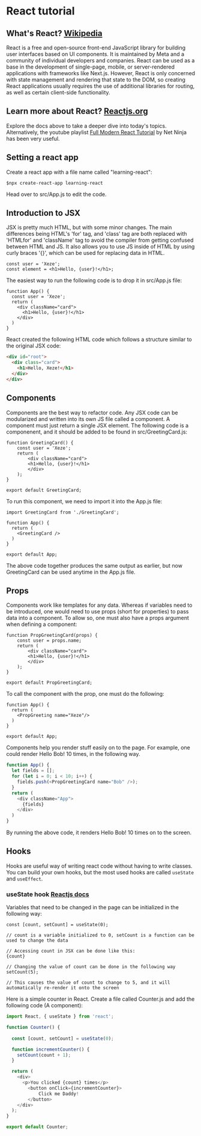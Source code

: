 # React tutorial

## What's React? [Wikipedia](https://en.wikipedia.org/wiki/React_(JavaScript_library))
React is a free and open-source front-end JavaScript library for building user interfaces based on UI components. It is maintained by Meta and a community of individual developers and companies. React can be used as a base in the development of single-page, mobile, or server-rendered applications with frameworks like Next.js. However, React is only concerned with state management and rendering that state to the DOM, so creating React applications usually requires the use of additional libraries for routing, as well as certain client-side functionality.

## Learn more about React? [Reactjs.org](https://reactjs.org/)
Explore the docs above to take a deeper dive into today's topics. Alternatively, the youtube playlist [Full Modern React Tutorial](https://youtube.com/playlist?list=PL4cUxeGkcC9gZD-Tvwfod2gaISzfRiP9d) by Net Ninja has been very useful.


## Setting a react app
Create a react app with a file name called "learning-react":
``` 
$npx create-react-app learning-react
```
Head over to src/App.js to edit the code.


## Introduction to JSX
JSX is pretty much HTML, but with some minor changes. The main differences being HTML's 'for' tag, and 'class' tag are both replaced with 'HTMLfor' and 'className' tag to avoid the compiler from getting confused between HTML and JS. It also allows you to use JS inside of HTML by using curly braces '{}', which can be used for replacing data in HTML.

```JSX
const user = 'Xeze';
const element = <h1>Hello, {user}!</h1>;
```

The easiest way to run the following code is to drop it in src/App.js file:

```JS
function App() {
  const user = 'Xeze';
  return (
    <div className="card">
      <h1>Hello, {user}!</h1>
    </div>
  )
}
```

React created the following HTML code which follows a structure similar to the original JSX code:

```HTML
<div id="root">
  <div class="card">
    <h1>Hello, Xeze!</h1>
  </div>
</div>
```


## Components

Components are the best way to refactor code. Any JSX code can be modularized and written into its own JS file called a component. A component must just return a single JSX element. The following code is a componenent, and it should be added to be found in src/GreetingCard.js:

```JS
function GreetingCard() {
    const user = 'Xeze';
    return (
        <div className="card">
        <h1>Hello, {user}!</h1>
        </div>
    );
}

export default GreetingCard;
```

To run this component, we need to import it into the App.js file:

```JS
import GreetingCard from './GreetingCard';

function App() {
  return (
    <GreetingCard />
  )
}

export default App;
```

The above code together produces the same output as earlier, but now GreetingCard can be used anytime in the App.js file.


## Props

Components work like templates for any data. Whereas if variables need to be introduced, one would need to use props (short for properties) to pass data into a component. To allow so, one must also have a props argument when defining a component:

```JS
function PropGreetingCard(props) {
    const user = props.name;
    return (
        <div className="card">
        <h1>Hello, {user}!</h1>
        </div>
    );
}

export default PropGreetingCard;
```

To call the component with the prop, one must do the following:

```JS
function App() {
  return (
    <PropGreeting name="Xeze"/>
  )
}

export default App;
```

Components help you render stuff easily on to the page. For example, one could render Hello Bob! 10 times, in the following way.
```js
function App() {
  let fields = [];
  for (let i = 0; i < 10; i++) {
    fields.push(<PropGreetingCard name="Bob" />);
  }
  return (
    <div className="App">
      {fields}
    </div>
  )
}
```
By running the above code, it renders Hello Bob! 10 times on to the screen.


## Hooks

Hooks are useful way of writing react code without having to write classes. You can build your own hooks, but the most used hooks are called `useState` and `useEffect`.


### useState hook [Reactjs docs](https://reactjs.org/docs/hooks-state.html)

Variables that need to be changed in the page can be initialized in the following way:
```JS
const [count, setCount] = useState(0);

// count is a variable initialized to 0, setCount is a function can be used to change the data

// Accessing count in JSX can be done like this:
{count}

// Changing the value of count can be done in the following way
setCount(5);

// This causes the value of count to change to 5, and it will automatically re-render it onto the screen
```

Here is a simple counter in React. Create a file called Counter.js and add the following code (A component):
```js
import React, { useState } from 'react';

function Counter() {
  
  const [count, setCount] = useState(0);

  function incrementCounter() {
    setCount(count + 1);
  }

  return (
    <div>
      <p>You clicked {count} times</p>
        <button onClick={incrementCounter}>
            Click me Daddy!
        </button>
    </div>
  );
}

export default Counter;
```